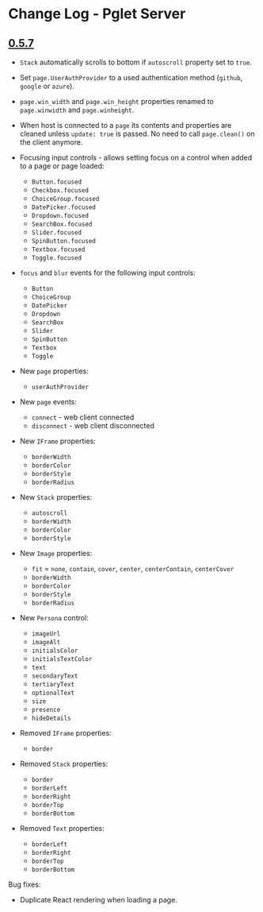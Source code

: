 # Change Log - Pglet Server

## [0.5.7](https://github.com/pglet/pglet/releases/tag/v0.5.7)

* `Stack` automatically scrolls to bottom if `autoscroll` property set to `true`.
* Set `page.UserAuthProvider` to a used authentication method (`github`, `google` or `azure`).
* `page.win_width` and `page.win_height` properties renamed to `page.winwidth` and `page.winheight`.
* When host is connected to a `page` its contents and properties are cleaned unless `update: true` is passed. No need to call `page.clean()` on the client anymore.
* Focusing input controls - allows setting focus on a control when added to a page or page loaded:
  * `Button.focused`
  * `Checkbox.focused`
  * `ChoiceGroup.focused`
  * `DatePicker.focused`
  * `Dropdown.focused`
  * `SearchBox.focused`
  * `Slider.focused`
  * `SpinButton.focused`
  * `Textbox.focused`
  * `Toggle.focused`
* `focus` and `blur` events for the following input controls:
  * `Button`
  * `ChoiceGroup`
  * `DatePicker`
  * `Dropdown`
  * `SearchBox`
  * `Slider`
  * `SpinButton`
  * `Textbox`
  * `Toggle`
* New `page` properties:
  * `userAuthProvider`
* New `page` events:
  * `connect` - web client connected
  * `disconnect` - web client disconnected
* New `IFrame` properties:
  * `borderWidth`
  * `borderColor`
  * `borderStyle`
  * `borderRadius`
* New `Stack` properties:
  * `autoscroll`
  * `borderWidth`
  * `borderColor`
  * `borderStyle`
* New `Image` properties:
  * `fit` = `none`, `contain`, `cover`, `center`, `centerContain`, `centerCover`
  * `borderWidth`
  * `borderColor`
  * `borderStyle`
  * `borderRadius`
* New `Persona` control:
  * `imageUrl`
  * `imageAlt`
  * `initialsColor`
  * `initialsTextColor`
  * `text`
  * `secondaryText`
  * `tertiaryText`
  * `optionalText`
  * `size`
  * `presence`
  * `hideDetails`

* Removed `IFrame` properties:
  * `border`
* Removed `Stack` properties:
  * `border`
  * `borderLeft`
  * `borderRight`
  * `borderTop`
  * `borderBottom`
* Removed `Text` properties:
  * `borderLeft`
  * `borderRight`
  * `borderTop`
  * `borderBottom`

Bug fixes:

* Duplicate React rendering when loading a page.
